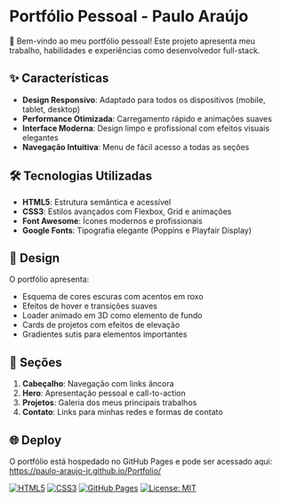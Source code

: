 # Portfólio Pessoal - Paulo Araújo

🚀 Bem-vindo ao meu portfólio pessoal! Este projeto apresenta meu trabalho, habilidades e experiências como desenvolvedor full-stack.

## ✨ Características

- **Design Responsivo**: Adaptado para todos os dispositivos (mobile, tablet, desktop)
- **Performance Otimizada**: Carregamento rápido e animações suaves
- **Interface Moderna**: Design limpo e profissional com efeitos visuais elegantes
- **Navegação Intuitiva**: Menu de fácil acesso a todas as seções

## 🛠️ Tecnologias Utilizadas

- **HTML5**: Estrutura semântica e acessível
- **CSS3**: Estilos avançados com Flexbox, Grid e animações
- **Font Awesome**: Ícones modernos e profissionais
- **Google Fonts**: Tipografia elegante (Poppins e Playfair Display)

## 🎨 Design

O portfólio apresenta:
- Esquema de cores escuras com acentos em roxo
- Efeitos de hover e transições suaves
- Loader animado em 3D como elemento de fundo
- Cards de projetos com efeitos de elevação
- Gradientes sutis para elementos importantes

## 📱 Seções

1. **Cabeçalho**: Navegação com links âncora
2. **Hero**: Apresentação pessoal e call-to-action
3. **Projetos**: Galeria dos meus principais trabalhos
4. **Contato**: Links para minhas redes e formas de contato

## 🌐 Deploy

O portfólio está hospedado no GitHub Pages e pode ser acessado aqui:
https://paulo-araujo-jr.github.io/Portfolio/


[![HTML5](https://img.shields.io/badge/HTML5-E34F26?style=for-the-badge&logo=html5&logoColor=white)](https://developer.mozilla.org/en-US/docs/Web/HTML)
[![CSS3](https://img.shields.io/badge/CSS3-1572B6?style=for-the-badge&logo=css3&logoColor=white)](https://developer.mozilla.org/en-US/docs/Web/CSS)
[![GitHub Pages](https://img.shields.io/badge/GitHub%20Pages-222222?style=for-the-badge&logo=githubpages&logoColor=white)](https://pages.github.com/)
[![License: MIT](https://img.shields.io/badge/License-MIT-yellow.svg?style=for-the-badge)](https://opensource.org/licenses/MIT)

